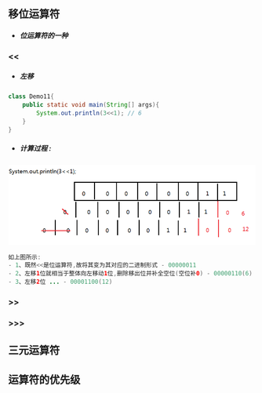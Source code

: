 ## 移位运算符

* ##### 位运算符的一种

### &lt;&lt;

* ##### 左移

```java
class Demo11{
    public static void main(String[] args){
        System.out.println(3<<1); // 6
    }
}
```

* ##### 计算过程 :

![](/assets/左移运算计算过程.png)

```java
如上图所示:
- 1、既然<<是位运算符,故将其变为其对应的二进制形式 - 00000011
- 2、左移1位就相当于整体向左移动1位,删除移出位并补全空位(空位补0) - 00000110(6)
- 3、左移2位 ... - 00001100(12)
```

### &gt;&gt;

### &gt;&gt;&gt;

## 三元运算符

## 运算符的优先级



